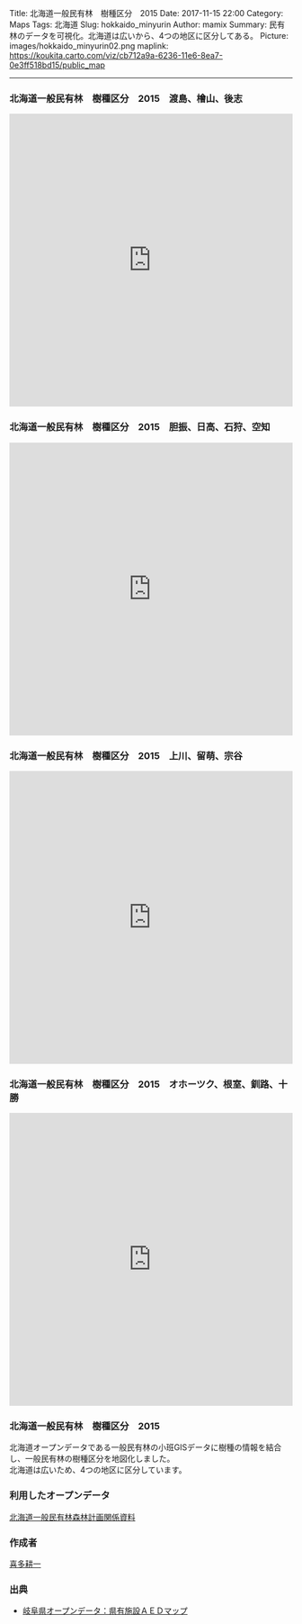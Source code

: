 Title: 北海道一般民有林　樹種区分　2015
Date: 2017-11-15 22:00
Category: Maps
Tags: 北海道
Slug: hokkaido_minyurin
Author: mamix
Summary: 民有林のデータを可視化。北海道は広いから、4つの地区に区分してある。
Picture: images/hokkaido_minyurin02.png
maplink: https://koukita.carto.com/viz/cb712a9a-6236-11e6-8ea7-0e3ff518bd15/public_map

---


### 北海道一般民有林　樹種区分　2015　渡島、檜山、後志
<iframe width="100%" height="520" frameborder="0" src="https://koukita.carto.com/viz/cb712a9a-6236-11e6-8ea7-0e3ff518bd15/embed_map" allowfullscreen webkitallowfullscreen mozallowfullscreen oallowfullscreen msallowfullscreen></iframe>


### 北海道一般民有林　樹種区分　2015　胆振、日高、石狩、空知
<iframe width="100%" height="520" frameborder="0" src="https://koukita.carto.com/viz/0c0bf03a-623c-11e6-a05d-0e05a8b3e3d7/embed_map" allowfullscreen webkitallowfullscreen mozallowfullscreen oallowfullscreen msallowfullscreen></iframe>

### 北海道一般民有林　樹種区分　2015　上川、留萌、宗谷
<iframe width="100%" height="520" frameborder="0" src="https://koukita.carto.com/viz/865edb20-62de-11e6-b7d8-0e3ff518bd15/embed_map" allowfullscreen webkitallowfullscreen mozallowfullscreen oallowfullscreen msallowfullscreen></iframe>

### 北海道一般民有林　樹種区分　2015　オホーツク、根室、釧路、十勝
<iframe width="100%" height="520" frameborder="0" src="https://koukita.carto.com/viz/cc620ae2-62df-11e6-b3c8-0ee66e2c9693/embed_map" allowfullscreen webkitallowfullscreen mozallowfullscreen oallowfullscreen msallowfullscreen></iframe>




### 北海道一般民有林　樹種区分　2015
北海道オープンデータである一般民有林の小班GISデータに樹種の情報を結合し、一般民有林の樹種区分を地図化しました。  
北海道は広いため、4つの地区に区分しています。

### 利用したオープンデータ
[北海道一般民有林森林計画関係資料](https://sites.google.com/site/kibanshapehokkaido/hokkaidoshinrin)

### 作成者
[喜多耕一](https://sites.google.com/site/kibanshapehokkaido/hokkaidoshinrin)


### 出典
- [岐阜県オープンデータ：県有施設ＡＥＤマップ](http://gifu-opendata.pref.gifu.lg.jp/open/dataset/c11229-001)
